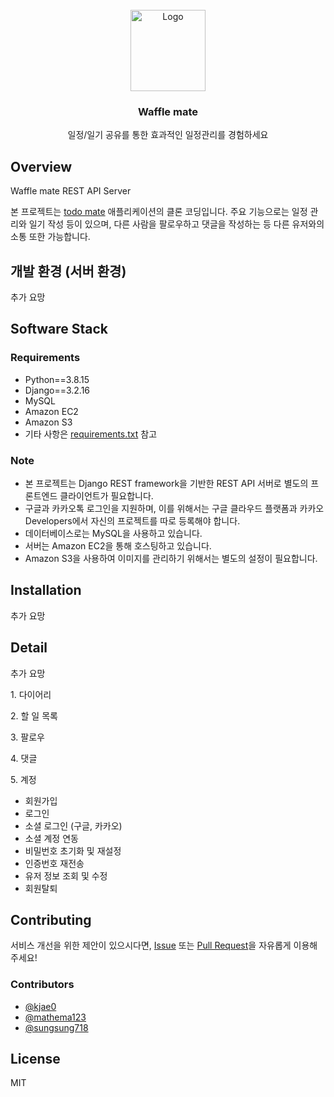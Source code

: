 <!-- PROJECT LOGO -->
<br />
<div align="center">
  <a href="https://github.com/wafflestudio/snutt-ios">
    <img src="https://user-images.githubusercontent.com/102639700/216500052-d46faea8-8b54-4553-9e9d-c3c994aa3774.PNG" alt="Logo" width="120" height="130">
  </a>
  <h3 align="center">Waffle mate</h3>
  <p align="center">
 일정/일기 공유를 통한 효과적인 일정관리를 경험하세요
  </p> 
</div>

## Overview
Waffle mate REST API Server

본 프로젝트는 [todo mate](https://www.todomate.net/) 애플리케이션의 클론 코딩입니다. 주요 기능으로는 일정 관리와 일기 작성 등이 있으며, 다른 사람을 팔로우하고 댓글을 작성하는 등 다른 유저와의 소통 또한 가능합니다.

## 개발 환경 (서버 환경)
추가 요망

## Software Stack
### Requirements
* Python==3.8.15
* Django==3.2.16
* MySQL
* Amazon EC2
* Amazon S3
* 기타 사항은 [requirements.txt](https://github.com/wafflestudio20-5/team6-server/blob/develop/toDoMateProject/requirements.txt) 참고
### Note
* 본 프로젝트는 Django REST framework을 기반한 REST API 서버로 별도의 프론트엔드 클라이언트가 필요합니다.
* 구글과 카카오톡 로그인을 지원하며, 이를 위해서는 구글 클라우드 플랫폼과 카카오 Developers에서 자신의 프로젝트를 따로 등록해야 합니다. 
* 데이터베이스로는 MySQL을 사용하고 있습니다.
* 서버는 Amazon EC2을 통해 호스팅하고 있습니다.
* Amazon S3을 사용하여 이미지를 관리하기 위해서는 별도의 설정이 필요합니다.


## Installation
추가 요망

## Detail 
추가 요망
<p>
<h>1. 다이어리</h>


</p>

<p>
<h>2. 할 일 목록</h>


</p>

<p>
<h>3. 팔로우</h>


</p>

<p>
<h>4. 댓글</h>


</p>

<p>
<h>5. 계정</h>

- 회원가입
- 로그인
- 소셜 로그인 (구글, 카카오)
- 소셜 계정 연동
- 비밀번호 초기화 및 재설정
- 인증번호 재전송
- 유저 정보 조회 및 수정
- 회원탈퇴
</p>


## Contributing
서비스 개선을 위한 제안이 있으시다면, [Issue](https://github.com/wafflestudio20-5/team6-server/issues) 또는 [Pull Request](https://github.com/wafflestudio20-5/team6-server/pulls)을 자유롭게 이용해 주세요!

### Contributors
* [@kjae0](https://github.com/kjae0)
* [@mathema123](https://github.com/mathema123)
* [@sungsung718](https://github.com/sungsung718)

## License
MIT
